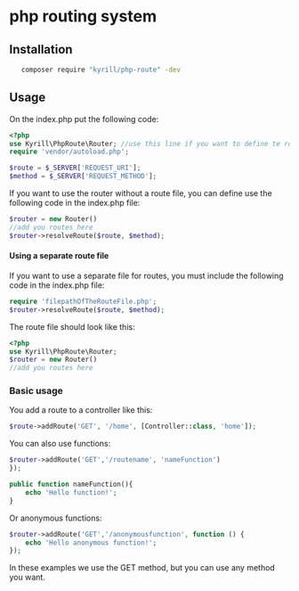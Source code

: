 # php routing system

## Installation

```bash
   composer require "kyrill/php-route" -dev
```

## Usage

On the index.php put the following code:
```php
<?php
use Kyrill\PhpRoute\Router; //use this line if you want to define te routes in the index.php file
require 'vendor/autoload.php';

$route = $_SERVER['REQUEST_URI'];
$method = $_SERVER['REQUEST_METHOD'];

```
If you want to use the router without a route file, you can define use the following code in the index.php file:
```php
$router = new Router()
//add you routes here
$router->resolveRoute($route, $method);
```
#### Using a separate route file
If you want to use a separate file for routes, you must include the following code in the index.php file:
```php
require 'filepathOfTheRouteFile.php';
$router->resolveRoute($route, $method);

```
The route file should look like this:
```php
<?php
use Kyrill\PhpRoute\Router;
$router = new Router()
//add you routes here
```


### Basic usage
You add a route to a controller like this:
```php
$route->addRoute('GET', '/home', [Controller::class, 'home']);
```

You can also use functions:
```php
$router->addRoute('GET','/routename', 'nameFunction')
});

public function nameFunction(){
    echo 'Hello function!';
}
```
Or anonymous functions:
```php
$router->addRoute('GET','/anonymousfunction', function () {
    echo 'Hello anonymous function!';
});
```
In these examples we use the GET method, but you can use any method you want.
